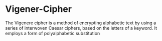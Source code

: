# Vigener-Cipher
The Vigenere cipher is a method of encrypting alphabetic text by using a series of interwoven Caesar ciphers, based on the letters of a keyword. It employs a form of polyalphabetic substitution
